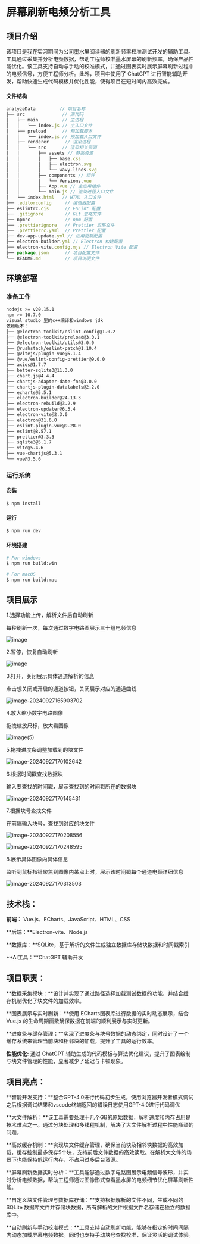# 屏幕刷新电频分析工具

## 项目介绍

该项目是我在实习期间为公司墨水屏阅读器的刷新频率校准测试开发的辅助工具。工具通过采集并分析电频数据，帮助工程师校准墨水屏幕的刷新频率，确保产品性能优化。该工具支持自动与手动的校准模式，并通过图表实时展示屏幕刷新过程中的电频信号，方便工程师分析。此外，项目中使用了 ChatGPT 进行智能辅助开发，帮助快速生成代码模板并优化性能，使得项目在短时间内高效完成。

#### 文件结构

```javascript
analyzeData         // 项目名称
├── src              // 源代码
│   ├── main         // 主进程
│   │   └── index.js // 主入口文件
│   ├── preload      // 预加载脚本
│   │   └── index.js // 预加载入口文件
│   ├── renderer      // 渲染进程
│   │   └── src      // 渲染相关资源
│   │       ├── assets // 静态资源
│   │       │   ├── base.css
│   │       │   ├── electron.svg
│   │       │   └── wavy-lines.svg
│   │       ├── components // 组件
│   │       │   └── Versions.vue
│   │       ├── App.vue // 主应用组件
│   │       └── main.js // 渲染进程入口文件
│   └── index.html   // HTML 入口文件
├── .editorconfig     // 编辑器配置
├── eslintrc.cjs      // ESLint 配置
├── .gitignore        // Git 忽略文件
├── npmrc             // npm 配置
├── .prettierignore   // Prettier 忽略文件
├── .prettierrc.yaml  // Prettier 配置
├── dev-app-update.yml // 应用更新配置
├── electron-builder.yml // Electron 构建配置
├── electron-vite.config.mjs // Electron Vite 配置
├── package.json      // 项目配置文件
└── README.md         // 项目说明文件

```

## 环境部署

### 准备工作

```bash
nodejs >= v20.15.1
npm >= 10.7.0
visual studio 里的c++编译和windows jdk
依赖版本：
├── @electron-toolkit/eslint-config@1.0.2
├── @electron-toolkit/preload@3.0.1
├── @electron-toolkit/utils@3.0.0
├── @rushstack/eslint-patch@1.10.4
├── @vitejs/plugin-vue@5.1.4
├── @vue/eslint-config-prettier@9.0.0
├── axios@1.7.7
├── better-sqlite3@11.3.0
├── chart.js@4.4.4
├── chartjs-adapter-date-fns@3.0.0
├── chartjs-plugin-datalabels@2.2.0
├── echarts@5.5.1
├── electron-builder@24.13.3
├── electron-rebuild@3.2.9
├── electron-updater@6.3.4
├── electron-vite@2.3.0
├── electron@31.6.0
├── eslint-plugin-vue@9.28.0
├── eslint@8.57.1
├── prettier@3.3.3
├── sqlite3@5.1.7
├── vite@5.4.6
├── vue-chartjs@5.3.1
└── vue@3.5.6
```

### 运行系统

#### 安装

```bash
$ npm install
```

#### 运行

```bash
$ npm run dev
```

#### 环境搭建

```bash
# For windows
$ npm run build:win

# For macOS
$ npm run build:mac
```

## 项目展示

1.选择功能上传，解析文件后自动刷新

每秒刷新一次，每次通过数字电路图展示三十组电频信息

![image](https://i.ibb.co/rMjWj72/image.png "image")

2.暂停，恢复自动刷新

![image](https://i.ibb.co/w0bfFZD/image.png "image")

3.打开，关闭展示具体通道解析的信息

点击想关闭或开启的通道按钮，关闭展示对应的通道曲线

![image-20240927165903702](C:\Users\Administrator\AppData\Roaming\Typora\typora-user-images\image-20240927165903702.png)

4.放大缩小数字电路图像

拖拽缩放尺标，放大看图像

![image(5)](C:\Users\Administrator\Downloads\有道云笔记_files\image(5).png)

5.拖拽进度条调整加载到的块文件

![image-20240927170102642](C:\Users\Administrator\AppData\Roaming\Typora\typora-user-images\image-20240927170102642.png)

6.根据时间戳查找数据块

输入要查找的时间戳，展示查找到的时间戳所在的数据块

![image-20240927170145431](C:\Users\Administrator\AppData\Roaming\Typora\typora-user-images\image-20240927170145431.png)

7.根据块号查找文件

在前端输入块号，查找到对应的块文件

![image-20240927170208556](C:\Users\Administrator\AppData\Roaming\Typora\typora-user-images\image-20240927170208556.png)

![image-20240927170248595](C:\Users\Administrator\AppData\Roaming\Typora\typora-user-images\image-20240927170248595.png)

8.展示具体图像内具体信息

监听到鼠标指针聚焦到图像内某点上时，展示该时间戳每个通道电频详细信息

![image-20240927170313503](C:\Users\Administrator\AppData\Roaming\Typora\typora-user-images\image-20240927170313503.png)



## 技术栈：

**前端：** Vue.js、ECharts、JavaScript、HTML、CSS&#x20;

**后端：**Electron-vite、Node.js&#x20;

**数据库：**SQLite，基于解析的文件生成独立数据库存储块数据和时间戳索引&#x20;

**AI工具：**ChatGPT 辅助开发&#x20;

## 项目职责：

**数据采集模块：**设计并实现了通过路径选择加载测试数据的功能，并结合缓存机制优化了块文件的加载效率。&#x20;

**图表展示与实时刷新：**使用 ECharts图表库进行数据的实时动态展示，结合 Vue.js 的生命周期函数确保数据在前端的顺利展示与实时更新。&#x20;

**进度条与缓存管理：**实现了进度条与块号数据的动态绑定，同时设计了一个缓存系统来管理当前块和相邻块的加载，提升了工具的运行效率。&#x20;

**性能优化:** 通过 ChatGPT 辅助生成的代码模板与算法优化建议，提升了图表绘制与块文件管理的性能，显著减少了延迟与卡顿现象。&#x20;

## 项目亮点：

**智能开发支持：**整合GPT-4.0进行代码初步生成，使用浏览器开发者模式调试之后根据调试结果和vscode终端返回的错误日志使用GPT-4.0进行代码调优&#x20;

**大文件解析：**该工具需要处理十几个GB的原始数据，解析速度和内存占用是技术难点之一。通过分块处理和多线程机制，解决了大文件解析过程中性能瓶颈的问题。

**高效缓存机制：**实现块文件缓存管理，确保当前块及相邻块数据的高效加载，缓存控制最多保存5个块，支持前后文件数据的高效读取。在解析大文件的场景下也能保持低运行内存，不占用过多后台资源。&#x20;

**屏幕刷新数据实时分析：**工具能够通过数字电路图展示电频信号波形，并实时分析电频数据，帮助工程师通过图像形式查看墨水屏的电频细节优化屏幕刷新性能。&#x20;

**自定义块文件管理与数据库存储：**支持根据解析的文件不同，生成不同的 SQLite 数据库文件并存储块数据，所有解析的文件根据文件名存储在独立的数据库中。&#x20;

**自动刷新与手动校准模式：**工具支持自动刷新功能，能够在指定的时间间隔内动态加载屏幕电频数据。同时也支持手动块号查找校准，保证灵活的调试体验。

